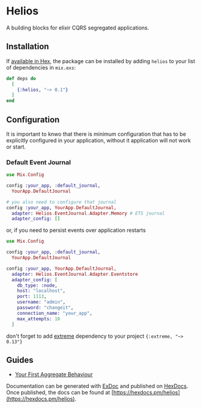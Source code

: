 # Helios

A building blocks for elixir CQRS segregated applications.

## Installation

If [available in Hex](https://hex.pm/docs/publish), the package can be installed
by adding `helios` to your list of dependencies in `mix.exs`:

```elixir
def deps do
  [
    {:helios, "~> 0.1"}
  ]
end
```

## Configuration

It is important to knwo that there is minimum configuration that has to be explicitly 
configured in your application, without it application will not work or start.

### Default Event Journal
```elixir
use Mix.Config

config :your_app, :default_journal,
  YourApp.DefaultJournal

# you also need to configure that journal
config :your_app, YourApp.DefaultJournal,
  adapter: Helios.EventJournal.Adapter.Memory # ETS journal
  adapter_config: []
```

or, if you need to persist events over application restarts

```elixir
use Mix.Config

config :your_app, :default_journal,
  YourApp.DefaultJournal

config :your_app, YourApp.DefaultJournal,
  adapter: Helios.EventJournal.Adapter.Eventstore
  adapter_config: [
    db_type: :node,
    host: "localhost",
    port: 1113,
    username: "admin",
    password: "changeit",
    connection_name: "your_app",
    max_attempts: 10
  ]
```

don't forget to add [extreme](https://github.com/exponentially/extreme) dependency to
your project `{:extreme, "~> 0.13"}`

## Guides

* [Your First Aggregate Behaviour](guides/Your%20First%20Aggregate.md)

Documentation can be generated with [ExDoc](https://github.com/elixir-lang/ex_doc)
and published on [HexDocs](https://hexdocs.pm). Once published, the docs can
be found at [https://hexdocs.pm/helios](https://hexdocs.pm/helios).

